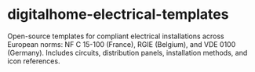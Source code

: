 # digitalhome-electrical-templates
Open-source templates for compliant electrical installations across European norms: NF C 15-100 (France), RGIE (Belgium), and VDE 0100 (Germany). Includes circuits, distribution panels, installation methods, and icon references.
